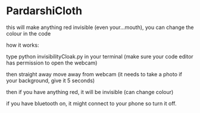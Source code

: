 # PardarshiCloth

this will make anything red invisible (even your...mouth), you can change the colour in the code

how it works:

type python invisibilityCloak.py in your terminal (make sure your code editor has permission to open the webcam)

then straight away move away from webcam (it needs to take a photo if your background, give it 5 seconds)

then if you have anything red, it will be invisible (can change colour)

if you have bluetooth on, it might connect to your phone so turn it off.

